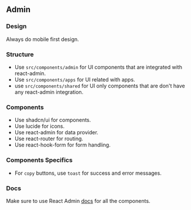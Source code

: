 ## Admin

### Design

Always do mobile first design.

### Structure

- Use `src/components/admin` for UI components that are integrated with react-admin.
- Use `src/components/apps` for UI related with apps.
- use `src/components/shared` for UI only components that are don't have any react-admin integration.

### Components

- Use shadcn/ui for components.
- Use lucide for icons.
- Use react-admin for data provider.
- Use react-router for routing.
- Use react-hook-form for form handling.

### Components Specifics

- For `copy` buttons, use `toast` for success and error messages.

### Docs

Make sure to use React Admin [docs](https://marmelab.com/react-admin/documentation.html) for all the components.

